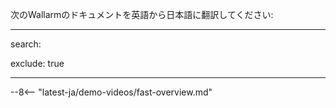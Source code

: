 次のWallarmのドキュメントを英語から日本語に翻訳してください: 

---

search: 

  exclude: true  

---

--8<-- "latest-ja/demo-videos/fast-overview.md"